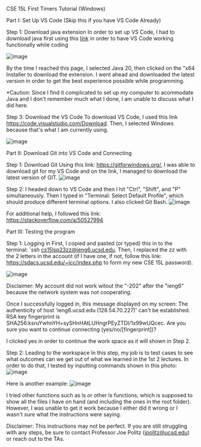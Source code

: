CSE 15L First Timers Tutorial (Windows)

Part I: Set Up VS Code (Skip this if you have VS Code Already)

  Step 1: Download java extension
  In order to set up VS Code, I had to download java first using this [link](https://www.oracle.com/java/technologies/downloads/) in order to have VS Code working functionally while coding  
  
  ![image](https://user-images.githubusercontent.com/122843554/233439809-3a92e6c5-3dcf-4931-bd4b-c30dc16b58a2.png)

  By the time I reached this page, I selected Java 20, then clicked on the "x64 Installer to download the extension. I went ahead and downloaded the latest version in order to get the best experience possible while programming.
  
  *Caution: Since I find it complicated to set up my computer to acommodate Java and I don't remember much what I done, I am unable to discuss what I did here. 
  
  Step 3: Download the VS Code
  To download VS Code, I used this link https://code.visualstudio.com/Download. Then, I selected Windows because that's what I am currently using.
  
 ![image](https://user-images.githubusercontent.com/122843554/233444850-aae3ff22-b1e3-4eb6-a472-0ee6747ec2a1.png)
  



Part II: Download Git into VS Code and Connecting
  
  Step 1: Download Git
  Using this link: https://gitforwindows.org/, I was able to download git for my VS Code and on the link, I managed to download the latest version of GIT.
![image](https://user-images.githubusercontent.com/122843554/233444954-bda8bbe9-c15e-46eb-9e8c-67bfd4cb0e1f.png)

  Step 2: I headed down to VS Code and then I hit "Ctrl", "Shift", and "P" simultaneously. Then I typed in "Terminal: Select Default Profile", which should produce different terminal options. I also clicked Git Bash.
![image](https://user-images.githubusercontent.com/122843554/233445225-1b377fce-bfa3-4e8c-a072-dd793a01c7b0.png)
  
  For additional help, I followed this link: https://stackoverflow.com/a/50527994
  

Part III: Testing the program
 
   Step 1: Logging in
   First, I copied and pasted (or typed) this in to the terminal: `ssh cs15lsp23zz@ieng6.ucsd.edu. Then, I replaced the zz with the 2 letters in the account (if I have one, if not, follow this link: https://sdacs.ucsd.edu/~icc/index.php to form my new CSE 15L password).
   
![image](https://user-images.githubusercontent.com/122843554/233446212-2e272af9-5246-404a-951e-cd465890b81a.png)

   Disclaimer: My account did not work witout the "-202" after the "ieng6" because the network system was not cooperating.
   
   Once I successfully logged in, this message displayed on my screen: The authenticity of host 'ieng6.ucsd.edu (128.54.70.227)' can't be established.
RSA key fingerprint is SHA256:ksruYwhnYH+sySHnHAtLUHngrPEyZTDl/1x99wUQcec.
Are you sure you want to continue connecting (yes/no/[fingerprint])? 

I clicked yes in order to continue the work space as it will shown in Step 2.

   Step 2: Leading to the workspace
   In this step, my job is to test cases to see what outcomes can we get out of what we learned in the 1st 2 lectures. In order to do that, I tested by inputting commands shown in this photo:
![image](https://user-images.githubusercontent.com/122843554/233445562-6a640366-6b93-4f76-a8e5-3662666b0aff.png)
   
   Here is another example:
![image](https://user-images.githubusercontent.com/122843554/233445624-80a551c7-66bd-42c9-9bea-fbaf50ca85ed.png)
   
   I tried other functions such as ls <directory> or other ls functions, which is supposed to show all the files I have on hand (and including the ones in the root folder). However, I was unable to get it work because I either did it wrong or I wasn't sure what the instructions were saying. 
  
   Disclaimer: This instructions may not be perfect. If you are still struggling with any steps, be sure to contact Professor Joe Politz (jpolitz@ucsd.edu) or reach out to the TAs.
   
